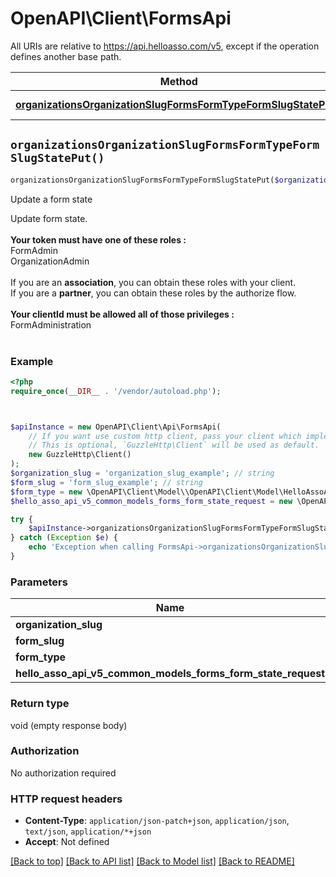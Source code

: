 # OpenAPI\Client\FormsApi

All URIs are relative to https://api.helloasso.com/v5, except if the operation defines another base path.

| Method | HTTP request | Description |
| ------------- | ------------- | ------------- |
| [**organizationsOrganizationSlugFormsFormTypeFormSlugStatePut()**](FormsApi.md#organizationsOrganizationSlugFormsFormTypeFormSlugStatePut) | **PUT** /organizations/{organizationSlug}/forms/{formType}/{formSlug}/state | Update a form state |


## `organizationsOrganizationSlugFormsFormTypeFormSlugStatePut()`

```php
organizationsOrganizationSlugFormsFormTypeFormSlugStatePut($organization_slug, $form_slug, $form_type, $hello_asso_api_v5_common_models_forms_form_state_request)
```

Update a form state

Update form state.<br/><br/><b>Your token must have one of these roles : </b><br/>FormAdmin<br/>OrganizationAdmin<br/><br/>If you are an <b>association</b>, you can obtain these roles with your client.<br/>If you are a <b>partner</b>, you can obtain these roles by the authorize flow.<br/><br/><b>Your clientId must be allowed all of those privileges : </b> <br/> FormAdministration<br/><br/>

### Example

```php
<?php
require_once(__DIR__ . '/vendor/autoload.php');



$apiInstance = new OpenAPI\Client\Api\FormsApi(
    // If you want use custom http client, pass your client which implements `GuzzleHttp\ClientInterface`.
    // This is optional, `GuzzleHttp\Client` will be used as default.
    new GuzzleHttp\Client()
);
$organization_slug = 'organization_slug_example'; // string
$form_slug = 'form_slug_example'; // string
$form_type = new \OpenAPI\Client\Model\\OpenAPI\Client\Model\HelloAssoApiV5CommonModelsEnumsFormType(); // \OpenAPI\Client\Model\HelloAssoApiV5CommonModelsEnumsFormType
$hello_asso_api_v5_common_models_forms_form_state_request = new \OpenAPI\Client\Model\HelloAssoApiV5CommonModelsFormsFormStateRequest(); // \OpenAPI\Client\Model\HelloAssoApiV5CommonModelsFormsFormStateRequest

try {
    $apiInstance->organizationsOrganizationSlugFormsFormTypeFormSlugStatePut($organization_slug, $form_slug, $form_type, $hello_asso_api_v5_common_models_forms_form_state_request);
} catch (Exception $e) {
    echo 'Exception when calling FormsApi->organizationsOrganizationSlugFormsFormTypeFormSlugStatePut: ', $e->getMessage(), PHP_EOL;
}
```

### Parameters

| Name | Type | Description  | Notes |
| ------------- | ------------- | ------------- | ------------- |
| **organization_slug** | **string**|  | |
| **form_slug** | **string**|  | |
| **form_type** | [**\OpenAPI\Client\Model\HelloAssoApiV5CommonModelsEnumsFormType**](../Model/.md)|  | |
| **hello_asso_api_v5_common_models_forms_form_state_request** | [**\OpenAPI\Client\Model\HelloAssoApiV5CommonModelsFormsFormStateRequest**](../Model/HelloAssoApiV5CommonModelsFormsFormStateRequest.md)|  | [optional] |

### Return type

void (empty response body)

### Authorization

No authorization required

### HTTP request headers

- **Content-Type**: `application/json-patch+json`, `application/json`, `text/json`, `application/*+json`
- **Accept**: Not defined

[[Back to top]](#) [[Back to API list]](../../README.md#endpoints)
[[Back to Model list]](../../README.md#models)
[[Back to README]](../../README.md)

